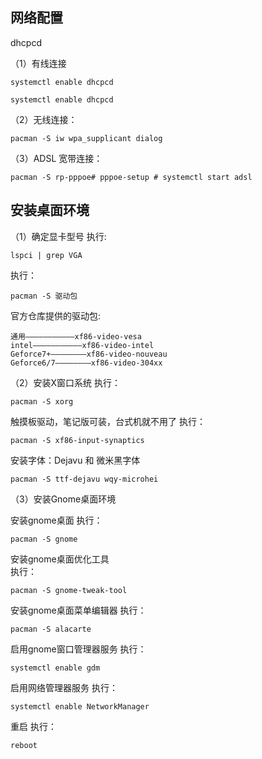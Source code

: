 ## 网络配置 ##

dhcpcd

（1）有线连接

	systemctl enable dhcpcd
	
	systemctl enable dhcpcd

（2）无线连接：

	pacman -S iw wpa_supplicant dialog

（3）ADSL 宽带连接：

	pacman -S rp-pppoe# pppoe-setup # systemctl start adsl

## 安装桌面环境 ##

（1）确定显卡型号 
执行:

	lspci | grep VGA

执行：

	pacman -S 驱动包

官方仓库提供的驱动包: 

	通用———————————xf86-video-vesa 
	intel———————————xf86-video-intel 
	Geforce7+————————xf86-video-nouveau 
	Geforce6/7————————xf86-video-304xx

（2）安装X窗口系统
执行：

	pacman -S xorg

触摸板驱动，笔记版可装，台式机就不用了
执行：

	pacman -S xf86-input-synaptics

安装字体：Dejavu 和 微米黑字体

	pacman -S ttf-dejavu wqy-microhei

（3）安装Gnome桌面环境 

安装gnome桌面 
执行：

	pacman -S gnome

安装gnome桌面优化工具  
执行：

	pacman -S gnome-tweak-tool

安装gnome桌面菜单编辑器 
执行：

	pacman -S alacarte

启用gnome窗口管理器服务
执行：

	systemctl enable gdm

启用网络管理器服务 
执行：

	systemctl enable NetworkManager

重启
执行：

	reboot

	
